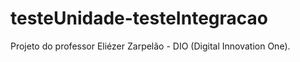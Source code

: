 # testeUnidade-testeIntegracao
Projeto do professor Eliézer Zarpelão - DIO (Digital Innovation One). 
